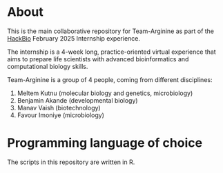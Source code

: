 # About 

This is the main collaborative repository for Team-Arginine as part of the [HackBio](https://thehackbio.com) February 2025 Internship experience. 

The internship is a 4-week long, practice-oriented virtual experience that aims to prepare life scientists with advanced bioinformatics and computational biology skills.  

Team-Arginine is a group of 4 people, coming from different disciplines: 

1. Meltem Kutnu (molecular biology and genetics, microbiology)
2. Benjamin Akande (developmental biology)
3. Manav Vaish (biotechnology)
4. Favour Imoniye (microbiology)



# Programming language of choice 

The scripts in this repository are written in R. 



